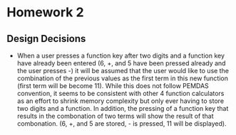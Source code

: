 # Homework 2

## Design Decisions

- When a user presses a function key after two digits and a function key have already been entered (6, +, and 5 have been pressed already and the user presses -) it will be assumed that the user would like to use the combination of the previous values as the first term in this new function (first term will be become 11). While this does not follow PEMDAS convention, it seems to be consistent with other 4 function calculators as an effort to shrink memory complexity but only ever having to store two digits and a function. In addition, the pressing of a function key that results in the combonation of two terms will show the result of that combonation. (6, +, and 5 are stored, - is pressed, 11 will be displayed).
